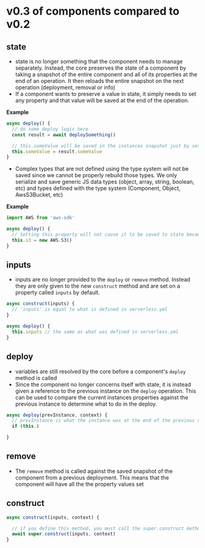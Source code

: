 # v0.3 of components compared to v0.2

## state
- state is no longer something that the component needs to manage separately. Instead, the core preserves the state of a component by taking a snapshot of the entire component and all of its properties at the end of an operation. It then reloads the entire snapshot on the next operation (deployment, removal or info)
- If a component wants to preserve a value in state, it simply needs to set any property and that value will be saved at the end of the operation.

**Example**
```js
async deploy() {
  // do some deploy logic here
  const result = await deploySomething()

  // this.someValue will be saved in the instances snapshot just by setting the property
  this.someValue = result.someValue
}
```
- Complex types that are not defined using the type system will not be saved since we cannot be properly rebuild those types. We only serialize and save generic JS data types (object, array, string, boolean, etc) and types defined with the type system (Component, Object, AwsS3Bucket, etc)

**Example**
```js
import AWS from 'aws-sdk'

async deploy() {
  // Setting this property will not cause it to be saved to state because the value is not a serializable value
  this.s3 = new AWS.S3()
}
```


## inputs
- inputs are no longer provided to the `deploy` or `remove` method. Instead they are only given to the new `construct` method and are set on a property called `inputs` by default.

```js
async construct(inputs) {
  // 'inputs' is equal to what is defined in serverless.yml
}
```

```js
async deploy() {
  this.inputs // the same as what was defined in serverless.yml
}
```

## deploy
- variables are still resolved by the core before a component's `deploy` method is called
- Since the component no longer concerns itself with state, it is instead given a reference to the previous instance on the `deploy` operation. This can be used to compare the current instances properties against the previous instance to determine what to do in the deploy.
```js
async deploy(prevInstance, context) {
  // prevInstance is what the instance was at the end of the previous operation
  if (this.)

}
```

## remove
- The `remove` method is called against the saved snapshot of the component from a previous deployment. This means that the component will have all the the property values set


## construct


```js
async construct(inputs, context) {

  // if you define this method, you must call the super.construct method for the this.inputs property to be set. if you do not define your own construct method, the default construct method will be used which will set the inputs value for you
  await super.construct(inputs, context)
}
```
